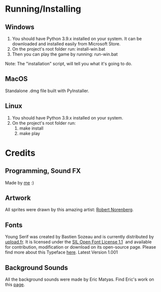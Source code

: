 # Running/Installing

## Windows

1. You should have Python 3.9.x installed on your system.
   It can be downloaded and installed easily from Microsoft Store.
2. On the project's root folder run:
    install-win.bat
3. Then you can play the game by running:
    run-win.bat

Note: The "installation" script, will tell you what it's going to do.

## MacOS

Standalone .dmg file built with PyInstaller.

## Linux

1. You should have Python 3.9.x installed on your system.
2. On the project's root folder run:
    1. make install
    2. make play

# Credits

## Programming, Sound FX
Made by [me](https://twitter.com/jiss2891) :)

## Artwork
All sprites were drawn by this amazing artist: [Robert Norenberg](https://twitter.com/_0x72_).

## Fonts
Young Serif was created by Bastien Sozeau and is currently distributed by [upload.fr](http://uplaod.fr/allfonts/).
It is licensed under the [SIL Open Font License 1.1](http://scripts.sil.org/cms/scripts/page.php?site_id=nrsi&id=OFL)  and available for contribution, modification or download on its open-source page.
Please find more about this Typeface [here](https://github.com/uplaod/YoungSerif).
Latest Version 1.001

## Background Sounds
All the background sounds were made by Eric Matyas. Find Eric's work on this [page](http://soundimage.org/).
